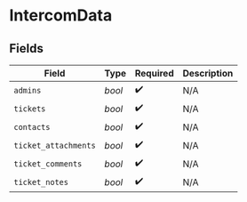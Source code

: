 # IntercomData


## Fields

| Field                | Type                 | Required             | Description          |
| -------------------- | -------------------- | -------------------- | -------------------- |
| `admins`             | *bool*               | :heavy_check_mark:   | N/A                  |
| `tickets`            | *bool*               | :heavy_check_mark:   | N/A                  |
| `contacts`           | *bool*               | :heavy_check_mark:   | N/A                  |
| `ticket_attachments` | *bool*               | :heavy_check_mark:   | N/A                  |
| `ticket_comments`    | *bool*               | :heavy_check_mark:   | N/A                  |
| `ticket_notes`       | *bool*               | :heavy_check_mark:   | N/A                  |